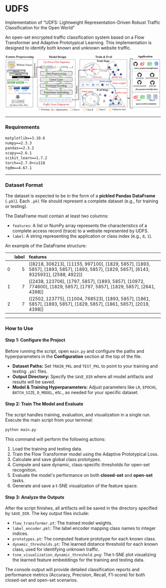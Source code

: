# UDFS
Implementation of "UDFS: Lightweight Representation-Driven Robust Traffic Classification for the Open World"


An open-set encrypted traffic classification system based on a Flow Transformer and Adaptive Prototypical Learning. This implementation is designed to identify both known and unknown website traffic.

![overview](overview.png)

<!-- If you find this method helpful for your research, please cite our work:

```latex
@inproceedings{cui2025taintemu,
  title={TaintEMU: Decoupling Tracking from Functional Domains for Architecture-Agnostic and Efficient Whole-System Taint Tracking},
  author={Cui, Lei and Xian, Youquan and Liu, Peng and Lu, Longjin},
  booktitle={Proceedings of the 30th ACM International Conference on Architectural Support for Programming Languages and Operating Systems, Volume 2},
  pages={1235--1250},
  year={2025}
}
``` -->

-----

### Requirements
```
matplotlib==3.10.6
numpy==2.3.3
pandas==2.3.2
scapy==2.6.1
scikit_learn==1.7.2
torch==2.7.0+cu118
tqdm==4.67.1
```


-----

### Dataset Format

The dataset is expected to be in the form of a **pickled Pandas DataFrame** (`.pkl`). Each `.pkl` file should represent a complete dataset (e.g., for training or testing).

The DataFrame must contain at least two columns:

  - `features`: A list or NumPy array represents the characteristics of a complete access record (trace) to a website represented by UDFS.
  - `label`: A string representing the application or class index (e.g., `0`, `1`).

An example of the DataFrame structure:

|    |   label | features                                                                                                                                                                                                                                              |
|---:|--------:|:------------------------------------------------------------------------------------------------------------------------------------------------------------------------------------------------------------------------------------------------------|
|  0 |       5 | [[8218, 306213], [11155, 997100], [1829, 5857], [1893, 5857], [1893, 5857], [1893, 5857], [1829, 5857], [6143, 9325931], [2588, 4922]]                                                                                                                |
|  1 |       7 | [[2438, 123706], [1797, 5857], [1893, 5857], [10972, 774600], [1829, 5857], [1797, 5857], [1829, 5857], [2641, 4398]]                                                                                                                                 |
|  2 |       7 | [[2502, 123775], [11004, 768523], [1893, 5857], [1861, 5857], [1893, 5857], [1829, 5857], [1861, 5857], [2019, 4398]]                                                                                                                                 |
-----

### How to Use

#### Step 1: Configure the Project

Before running the script, open `main.py` and configure the paths and hyperparameters in the **Configuration** section at the top of the file.

  - **Dataset Paths:** Set `TRAIN_PKL` and `TEST_PKL` to point to your training and testing `.pkl` files.
  - **Output Directory:** Specify the `SAVE_DIR` where all model artifacts and results will be saved.
  - **Model & Training Hyperparameters:** Adjust parameters like `LR`, `EPOCHS`, `BATCH_SIZE`, `D_MODEL`, etc., as needed for your specific dataset.

#### Step 2: Train The Model and Evaluate

The script handles training, evaluation, and visualization in a single run. Execute the main script from your terminal:

```bash
python main.py
```

This command will perform the following actions:

1.  Load the training and testing data.
2.  Train the Flow Transformer model using the Adaptive Prototypical Loss.
3.  Calculate and save global class prototypes.
4.  Compute and save dynamic, class-specific thresholds for open-set recognition.
5.  Evaluate the model's performance on both **closed-set** and **open-set** tasks.
6.  Generate and save a t-SNE visualization of the feature space.

#### Step 3: Analyze the Outputs

After the script finishes, all artifacts will be saved in the directory specified by `SAVE_DIR`. The key output files include:

  - `flow_transformer.pt`: The trained model weights.
  - `label_encoder.pkl`: The label encoder mapping class names to integer indices.
  - `prototypes.pt`: The computed feature prototype for each known class.
  - `dynamic_thresholds.pt`: The learned distance threshold for each known class, used for identifying unknown traffic.
  - `tsne_visualization_dynamic_threshold.png`: The t-SNE plot visualizing the learned feature embeddings for the training and testing data.

The console output will provide detailed classification reports and performance metrics (Accuracy, Precision, Recall, F1-score) for both closed-set and open-set scenarios.